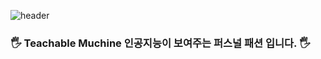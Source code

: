 ![header](https://capsule-render.vercel.app/api?type=soft&color=auto&height=150&section=header&text=StyleTest&fontSize=70&animation=twinkling)

### 🖐 Teachable Muchine 인공지능이 보여주는 퍼스널 패션 입니다. 🖐<br>

